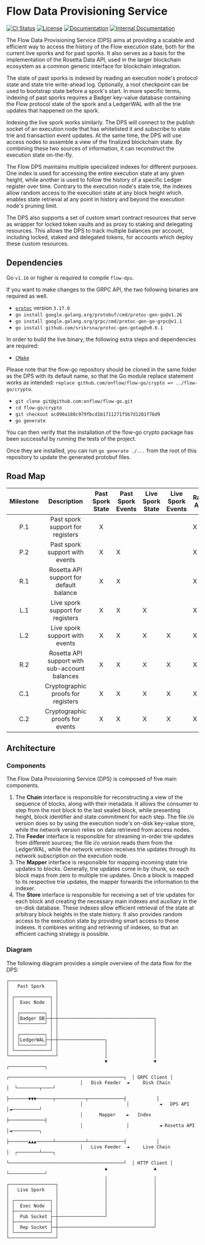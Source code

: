 # Flow Data Provisioning Service

[![CI Status](https://img.shields.io/github/workflow/status/optakt/flow-dps/MasterCI?logo=GitHub%20Actions&label=&logoColor=silver&labelColor=gray)](https://github.com/optakt/flow-dps/actions/workflows/master.yml)
[![License](https://img.shields.io/github/license/nanomsg/mangos.svg?logoColor=silver&logo=Open%20Source%20Initiative&label=&color=blue)](https://github.com/optakt/flow-dps/blob/master/LICENSE)
[![Documentation](https://img.shields.io/badge/godoc-docs-blue.svg?label=&logo=go)](https://pkg.go.dev/github.com/optakt/flow-dps)
[![Internal Documentation](https://img.shields.io/badge/-documentation-grey?logo=markdown)](./docs/introduction.md)

The Flow Data Provisioning Service (DPS) aims at providing a scalable and efficient way to access the history of the Flow
execution state, both for the current live sporks and for past sporks. It also serves as a basis for the implementation
of the Rosetta Data API, used in the larger blockchain ecosystem as a common generic interface for blockchain integration.

The state of past sporks is indexed by reading an execution node's protocol state and state trie write-ahead log.
Optionally, a root checkpoint can be used to bootstrap state before a spork's start. In more specific terms, indexing
of past sporks requires a Badger key-value database containing the Flow protocol state of the spork and a LedgerWAL with
all the trie updates that happened on the spork.

Indexing the live spork works similarly. The DPS will connect to the publish socket of an execution node that has
whitelisted it and subscribe to state trie and transaction event updates. At the same time, the DPS will use access nodes
to assemble a view of the finalized blockchain state. By combining these two sources of information, it can reconstruct
the execution state on-the-fly.

The Flow DPS maintains multiple specialized indexes for different purposes. One index is used for accessing the entire
execution state at any given height, while another is used to follow the history of a specific Ledger register over time.
Contrary to the execution node's state trie, the indexes allow random access to the execution state at any block height
which enables state retrieval at any point in history and beyond the execution node's pruning limit.

The DPS also supports a set of custom smart contract resources that serve as wrapper for locked token vaults and as
proxy to staking and delegating resources. This allows the DPS to track multiple balances per account, including locked,
staked and delegated tokens, for accounts which deploy these custom resources.

## Dependencies

Go `v1.16` or higher is required to compile `flow-dps`.

If you want to make changes to the GRPC API, the two following binaries are required as well.

* [`protoc`](https://grpc.io/docs/protoc-installation/) version `3.17.0`
* `go install google.golang.org/protobuf/cmd/protoc-gen-go@v1.26`
* `go install google.golang.org/grpc/cmd/protoc-gen-go-grpc@v1.1`
* `go install github.com/srikrsna/protoc-gen-gotag@v0.6.1`

In order to build the live binary, the following extra steps and dependencies are required:

* [`CMake`](https://cmake.org/install/)

Please note that the flow-go repository should be cloned in the same folder as the DPS with its default name, so that the Go module replace statement works as intended: `replace github.com/onflow/flow-go/crypto => ../flow-go/crypto`.

* `git clone git@github.com:onflow/flow-go.git`
* `cd flow-go/crypto`
* `git checkout ac090a188c979fbcd1b1711271f5b7d1281f76d9`
* `go generate`

You can then verify that the installation of the flow-go crypto package has been successful by running the tests of the project.

Once they are installed, you can run `go generate ./...` from the root of this repository to update the generated protobuf files.

## Road Map

| Milestone |                  Description                  | Past Spork State | Past Spork Events | Live Spork State | Live Spork Events | Raw API | Ledger API | Rosetta API | Liquid Balance | Locked Balance | Staked Balance | Delegated Balance | State Verification | State Proofs | Event Proofs |
|:---------:|:---------------------------------------------:|:----------------:|-------------------|------------------|-------------------|---------|------------|-------------|----------------|----------------|----------------|-------------------|--------------------|--------------|--------------|
|    P.1    |        Past spork support for registers       |         X        |                   |                  |                   |    X    |      X     |             |        X       |                |                |                   |          X         |              |              |
|    P.2    |         Past spork support with events        |         X        |         X         |                  |                   |    X    |      X     |             |        X       |                |                |                   |          X         |              |              |
|    R.1    |    Rosetta API support for default balance    |         X        |         X         |                  |                   |    X    |      X     |      X      |        X       |                |                |                   |          X         |              |              |
|    L.1    |        Live spork support for registers       |         X        |         X         |         X        |                   |    X    |      X     |      X      |        X       |                |                |                   |          X         |              |              |
|    L.2    |         Live spork support with events        |         X        |         X         |         X        |         X         |    X    |      X     |      X      |        X       |                |                |                   |          X         |              |              |
|    R.2    | Rosetta API support with sub-account balances |         X        |         X         |         X        |         X         |    X    |      X     |      X      |        X       |        X       |        X       |         X         |          X         |              |              |
|    C.1    |       Cryptographic proofs for registers      |         X        |         X         |         X        |         X         |    X    |      X     |      X      |        X       |        X       |        X       |         X         |          X         |       X      |              |
|    C.2    |         Cryptographic proofs for events       |         X        |         X         |         X        |         X         |    X    |      X     |      X      |        X       |        X       |        X       |         X         |          X         |       X      |       X      |

## Architecture

### Components

The Flow Data Provisioning Service (DPS) is composed of five main components.

1. The **Chain** interface is responsible for reconstructing a view of the sequence of blocks, along with their metadata. It allows the consumer to step from the root block to the last sealed block, while presenting height, block identifier and state commitment for each step. The file i/o version does so by using the execution node's on-disk key-value store, while the network version relies on data retrieved from access nodes.
2. The **Feeder** interface is responsible for streaming in-order trie updates from different sources; the file i/o version reads them from the LedgerWAL, while the network version receives trie updates through its network subscription on the execution node.
3. The **Mapper** interface is responsible for mapping incoming state trie updates to blocks. Generally, trie updates come in by chunk, so each block maps from zero to multiple trie updates. Once a block is mapped to its respective trie updates, the mapper forwards the information to the indexer.
4. The **Store** interface is responsible for receiving a set of trie updates for each block and creating the necessary main indexes and auxiliary in the on-disk database. These indexes allow efficient retrieval of the state at arbitrary block heights in the state history. It also provides random access to the execution state by providing smart access to these indexes. It combines writing and retrieving of indexes, so that an efficient caching strategy is possible.

### Diagram

The following diagram provides a simple overview of the data flow for the DPS:

```text
┌─────────────────┐
│   Past Spork    │
│                 │
│ ┌─────────────┐ │
│ │  Exec Node  │ │
│ │             │ │
│ │ ┌─────────┐ │ │
│ │ │Badger DB├─┼─┼───────────────────────────────────┐
│ │ └─────────┘ │ │                                   │
│ │             │ │                                   │
│ │ ┌─────────┐ │ │                                   │
│ │ │LedgerWAL├─┼─┼─────────────────┐                 │
│ │ └─────────┘ │ │                 │                 │
│ └─────────────┘ │                 │                 │
└─────────────────┘                 │                 │
                                    ▼                 ▼                  ┌─────────────┐
                           ┌──────────────────────────────────────────┐  │ GRPC Client │
                           │   Disk Feeder  ◄     Disk Chain          │  └────────┬────┘
                           ├───────▼▼▼──────┬───────────┬─────────────┤           │
                           │                │           ◄   DPS API   │◄──────────┘
                           │      Mapper    ►   Index   ├─────────────┤
                           │                │           ◄ Rosetta API │◄──────────┐
                           ├───────▲▲▲──────┴───────────┴─────────────┤           │
                           │   Live Feeder  ◄     Live Chain          │  ┌────────┴────┐
                           └──────────────────────────────────────────┘  │ HTTP Client │
                                    ▲                 ▲                  └─────────────┘
                                    │                 │
┌─────────────────┐                 │                 │
│   Live Spork    │                 │                 │
│                 │                 │                 │
│ ┌─────────────┐ │                 │                 │
│ │  Exec Node  │ │                 │                 │
│ ├─────────────┤ │                 │                 │
│ │  Pub Socket ├─┼─────────────────┘                 │
│ ├─────────────┤ │                                   │
│ │  Rep Socket ├─┼───────────────────────────────────┘
│ └─────────────┘ │
└─────────────────┘
```
